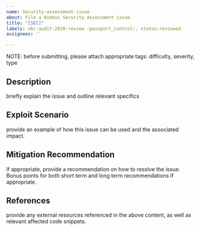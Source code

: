 ```yaml
---
name: Security-assessment-issue
about: File a Nimbus Security Assessment issue
title: "[SEC]"
labels: nbc-audit-2020-review :passport_control:, status:reviewed
assignees: ''

---
```


NOTE: before submitting, please attach appropriate tags: difficulty, severity, type

## Description
briefly explain the issue and outline relevant specifics

## Exploit Scenario
provide an example of how this issue can be used and the associated impact.

## Mitigation Recommendation
If appropriate, provide a recommendation on how to resolve the issue. Bonus points for both short term and long term recommendations if appropriate. 

## References
provide any external resources referenced in the above content, as well as relevant affected code snippets.
